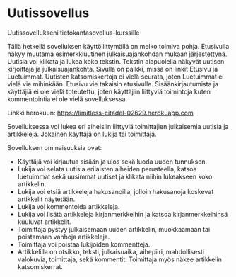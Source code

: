 # Uutissovellus
Uutissovellukseni tietokantasovellus-kurssille

Tällä hetkellä sovelluksen käyttöliittymällä on melko toimiva pohja. Etusivulla näkyy muutama esimerkkiuutinen julkaisuajankohdan mukaan järjestettynä. Uutisia  voi klikata ja lukea koko tekstin. Tekstin alapuolella näkyvät uutisen kirjoittaja ja julkaisuajankohta.
Sivulla on palkki, missä on linkit Etusivu ja Luetuimmat. Uutisten katsomiskertoja ei vielä seurata, joten Luetuimmat ei vielä vie mihinkään. Etusivu vie takaisin etusivulle. Sisäänkirjautumista ja käyttäjiä ei ole vielä toteutettu, joten käyttäjiin liittyviä toimintoja kuten kommentointia ei ole vielä sovelluksessa.  

Linkki herokuun: https://limitless-citadel-02629.herokuapp.com 

Sovelluksessa voi lukea eri aiheisiin liittyviä toimittajien julkaisemia uutisia ja artikkeleja. Jokainen käyttäjä on lukija tai toimittaja.


Sovelluksen ominaisuuksia ovat: 

* Käyttäjä voi kirjautua sisään ja ulos sekä luoda uuden tunnuksen.
* Lukija voi selata uutisia erilaisten aiheiden perusteella, katsoa luetuimmat sekä uusimmat uutiset ja klikata niihin lukeakseen koko artikkelin.
* Lukija voi etsiä artikkeleja hakusanoilla, jolloin hakusanoja koskevat artikkelit näytetään.
* Lukija voi kommentoida artikkeleja.
* Lukija voi lisätä artikkeleja kirjanmerkkeihin ja katsoa kirjanmerkkeihinsä kuuluvat artikkelit.
* Toimittaja pystyy julkaisemaan uuden artikkelin, muokkaamaan tai poistamaan vanhoja artikkeleja. 
* Toimittaja voi poistaa lukijoiden kommentteja.
* Artikkelilla on otsikko, teksti, julkaisuaika, aihepiiri, mahdollisesti valokuvia, toimittaja, sekä kommentit. Toimittaja myös näkee artikkelin katsomiskerrat.
